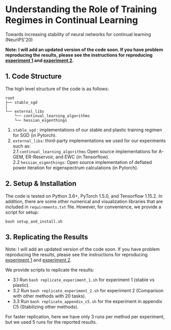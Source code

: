 # Understanding the Role of Training Regimes in Continual Learning
Towards increasing stability of neural networks for continual learning (NeurIPS'20)

**Note: I will add an updated version of the code soon. If you have problem reproducing the results, please see the instructions for reproducing [experiment 1](https://github.com/imirzadeh/stable-continual-learning/issues/1) and [experiment 2](https://github.com/imirzadeh/stable-continual-learning/issues/5).**


## 1. Code Structure
The high level structure of the code is as follows:

```
root
├── stable_sgd
│   
└── external_libs
    └── continual_learning_algorithms
    └── hessian_eigenthings
```

1. `stable_sgd`   : implementations of our stable and plastic training regimen for SGD (in Pytorch).      
2. `external_libs`: third-party implementations we used for our experiments such as:   
    2.1 `continual_learning_algorithms` Open source implementations for A-GEM, ER-Reservoir, and EWC (in Tensorflow).   
    2.2 `hessian_eigenthings`: Open source implementation of deflated power iteration for eigenspectrum calculations (in Pytorch).  

## 2. Setup & Installation
The code is tested on Python 3.6+, PyTorch 1.5.0, and Tensorflow 1.15.2. In addition, there are some other numerical and visualization libraries that are included in ``requirements.txt`` file. However, for convenience, we provide a script for setup:   
```
bash setup_and_install.sh
```

## 3. Replicating the Results
Note: I will add an updated version of the code soon. If you have problem reproducing the results, please see the instructions for reproducing [experiment 1](https://github.com/imirzadeh/stable-continual-learning/issues/1) and [experiment 2](https://github.com/imirzadeh/stable-continual-learning/issues/5).

We provide scripts to replicate the results:   
 * 3.1 Run ```bash replicate_experiment_1.sh``` for experiment 1 (stable vs plastic).   
 * 3.2 Run ```bash replicate_experiment_2.sh``` for experiment 2 (Comparison with other methods with 20 tasks).
 * 3.3 Run ```bash replicate_appendix_c5.sh```  for the experiment in appendix C5 (Stabilizing other methods).
 
For faster replication, here we have only 3 runs per method per experiment, but we used 5 runs for the reported results.
